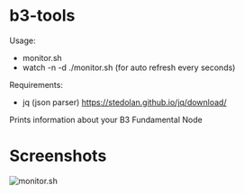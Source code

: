 # b3-tools

Usage:
 * monitor.sh
 * watch -n <interval> -d ./monitor.sh (for auto refresh every <interval> seconds)

Requirements:
 * jq (json parser) https://stedolan.github.io/jq/download/

Prints information about your B3 Fundamental Node

# Screenshots
![monitor.sh](https://i.imgur.com/0n2gE9p.png)
